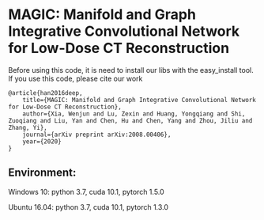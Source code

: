 # MAGIC: Manifold and Graph Integrative Convolutional Network for Low-Dose CT Reconstruction

Before using this code, it is need to install our libs with the easy_install tool.
If you use this code, please cite our work
```
@article{han2016deep,
	title={MAGIC: Manifold and Graph Integrative Convolutional Network for Low-Dose CT Reconstruction},
	author={Xia, Wenjun and Lu, Zexin and Huang, Yongqiang and Shi, Zuoqiang and Liu, Yan and Chen, Hu and Chen, Yang and Zhou, Jiliu and Zhang, Yi},
	journal={arXiv preprint	arXiv:2008.00406},
	year={2020}
}
```

## Environment:
Windows 10:
python 3.7, cuda 10.1, pytorch 1.5.0

Ubuntu 16.04:
python 3.7, cuda 10.1, pytorch 1.3.0

